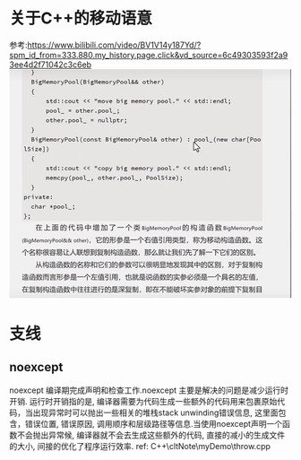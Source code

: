 # 关于C++的移动语意
参考:https://www.bilibili.com/video/BV1V14y187Yd/?spm_id_from=333.880.my_history.page.click&vd_source=6c49303593f2a93ee4d2f71042c3c6eb
![图 1](../Bin/image/2022-10-07-%E5%B7%A6%E5%80%BC%E5%92%8C%E5%8F%B3%E5%80%BC.png)  




# 支线
## noexcept
noexcept 编译期完成声明和检查工作.noexcept 主要是解决的问题是减少运行时开销. 运行时开销指的是, 编译器需要为代码生成一些额外的代码用来包裹原始代码，当出现异常时可以抛出一些相关的堆栈stack unwinding错误信息, 这里面包含，错误位置, 错误原因, 调用顺序和层级路径等信息.当使用noexcept声明一个函数不会抛出异常候, 编译器就不会去生成这些额外的代码, 直接的减小的生成文件的大小, 间接的优化了程序运行效率.
ref: C++\cltNote\myDemo\throw.cpp
